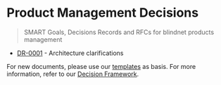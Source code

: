 # Product Management Decisions

> SMART Goals, Decisions Records and RFCs for blindnet products management

- [DR-0001](./DR-0001-architecture-clarifications.md) - Architecture clarifications

For new documents, please use our [templates](https://github.com/blindnet-io/openness-framework/tree/main/DecisionFramework/templates) as basis.
For more information, refer to our [Decision Framework](https://github.com/blindnet-io/openness-framework/tree/main/DecisionFramework).
